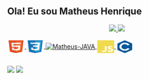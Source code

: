 ## Ola! Eu sou Matheus Henrique

<div align="center">
  <a href="https://github.com/MatheusHenriqueLimaCruz">
  <img height="180em" src="https://github-readme-stats.vercel.app/api?username=MatheusHenriqueLimaCruz&show_icons=true&theme=dark&include_all_commits=true&count_private=true"/>
  <img height="180em" src="https://github-readme-stats.vercel.app/api/top-langs/?username=MatheusHenriqueLimaCruz&layout=compact&langs_count=7&theme=dark"/>
</div>


<div style="display: inline_block"><br>
  <img align="center" alt="Matheus-HTML" height="30" width="40" src="https://raw.githubusercontent.com/devicons/devicon/master/icons/html5/html5-original.svg">
  <img align="center" alt="Matheus-CSS" height="30" width="40" src="https://raw.githubusercontent.com/devicons/devicon/master/icons/css3/css3-original.svg">
  <img align="center" alt="Matheus-JAVA" height="30" width="40" src="https://cdn.jsdelivr.net/gh/devicons/devicon/icons/java/java-original.svg" />
  <img align="center" alt="Matheus-JS" height="30" width="40" src="https://raw.githubusercontent.com/devicons/devicon/master/icons/javascript/javascript-plain.svg">
  <img align="center" alt="Matheus-C" height="30" width="40" src="https://github.com/devicons/devicon/blob/master/icons/c/c-plain.svg">
</div>

##
  
<div>
  <a href="https://www.instagram.com/matheusz_limacruz/" target="_blank"><img src="https://img.shields.io/badge/-Instagram-%23E4405F?style=for-the-badge&logo=instagram&logoColor=white" target="_blank"></a>
  <a href="https://www.linkedin.com/in/matheus-henrique-614519223/" target="_blank"><img src="https://img.shields.io/badge/-LinkedIn-%230077B5?style=for-the-badge&logo=linkedin&logoColor=white" target="_blank"></a> 
<div/>
 
